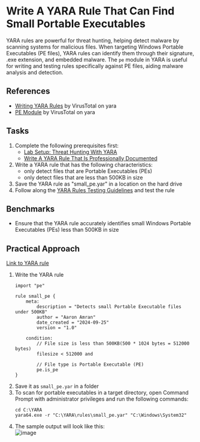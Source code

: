 # Write A YARA Rule That Can Find Small Portable Executables
YARA rules are powerful for threat hunting, helping detect malware by scanning systems for malicious files. When targeting Windows Portable Executables (PE files), YARA rules can identify them through their signature, .exe extension, and embedded malware. The `pe` module in YARA is useful for writing and testing rules specifically against PE files, aiding malware analysis and detection.

## References
- [Writing YARA Rules](https://yara.readthedocs.io/en/v3.8.1/writingrules.html) by VirusTotal on yara
- [PE Module](https://yara.readthedocs.io/en/v4.4.0/modules/pe.html) by VirusTotal on yara

## Tasks
1. Complete the following prerequisites first:
   - [Lab Setup: Threat Hunting With YARA](https://github.com/aaronamran/MCSI-Remote-Cybersecurity-Internship/blob/main/Threat%20Hunting/threat-hunting-yara.md)
   - [Write A YARA Rule That Is Professionally Documented](https://github.com/aaronamran/MCSI-Remote-Cybersecurity-Internship/blob/main/Threat%20Hunting/pro-documented-yara-rule.md)
2. Write a YARA rule that has the following characteristics:
   - only detect files that are Portable Executables (PEs)
   - only detect files that are less than 500KB in size
3. Save the YARA rule as "small_pe.yar" in a location on the hard drive
4. Follow along the [YARA Rules Testing Guidelines](https://github.com/aaronamran/MCSI-Remote-Cybersecurity-Internship/blob/main/Threat%20Hunting/pro-documented-yara-rule.md#yara-rules-testing-guidelines) and test the rule

## Benchmarks
- Ensure that the YARA rule accurately identifies small Windows Portable Executables (PEs) less than 500KB in size

## Practical Approach
[Link to YARA rule](https://github.com/aaronamran/MCSI-Remote-Cybersecurity-Internship/blob/main/Threat%20Hunting/YARA%20rules/small_pe.yar)
1. Write the YARA rule
   ```
   import "pe"

   rule small_pe {
       meta:
           description = "Detects small Portable Executable files under 500KB"
           author = "Aaron Amran"
           date_created = "2024-09-25"
           version = "1.0"
       
       condition:
           // File size is less than 500KB(500 * 1024 bytes = 512000 bytes)
           filesize < 512000 and
           
           // File type is Portable Executable (PE)
           pe.is_pe
   }
   ```
2. Save it as `small_pe.yar` in a folder
3. To scan for portable executables in a target directory, open Command Prompt with administrator privileges and run the following commands:
   ```
   cd C:\YARA
   yara64.exe -r "C:\YARA\rules\small_pe.yar" "C:\Windows\System32"
   ```
4. The sample output will look like this:
   <br/>
   ![image](https://github.com/user-attachments/assets/2c331ac1-7d6f-45d0-bc00-cd7ee061f2af)



